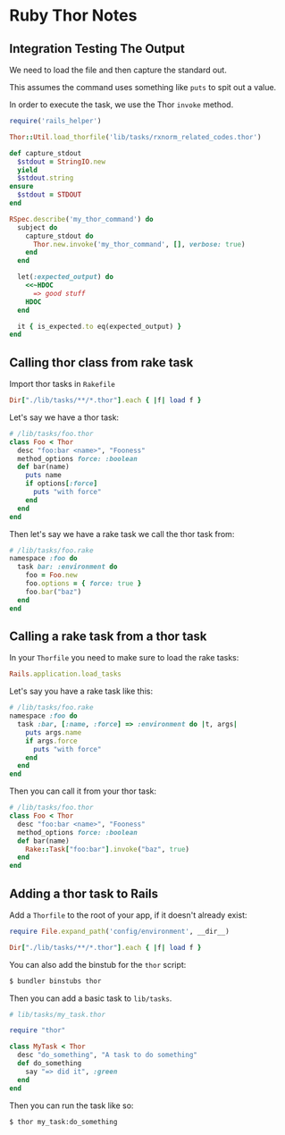 # Ruby Thor Notes

## Integration Testing The Output

We need to load the file and then capture the standard out.

This assumes the command uses something like `puts` to spit out a value.

In order to execute the task, we use the Thor `invoke` method.

```ruby
require('rails_helper')

Thor::Util.load_thorfile('lib/tasks/rxnorm_related_codes.thor')

def capture_stdout
  $stdout = StringIO.new
  yield
  $stdout.string
ensure
  $stdout = STDOUT
end

RSpec.describe('my_thor_command') do
  subject do
    capture_stdout do
      Thor.new.invoke('my_thor_command', [], verbose: true)
    end
  end

  let(:expected_output) do
    <<~HDOC
      => good stuff
    HDOC
  end

  it { is_expected.to eq(expected_output) }
end
```

## Calling thor class from rake task

Import thor tasks in `Rakefile`

```ruby
Dir["./lib/tasks/**/*.thor"].each { |f| load f }
```

Let's say we have a thor task:

```ruby
# /lib/tasks/foo.thor
class Foo < Thor
  desc "foo:bar <name>", "Fooness"
  method_options force: :boolean
  def bar(name)
    puts name
    if options[:force]
      puts "with force"
    end
  end
end
```

Then let's say we have a rake task we call the thor task from:

```ruby
# /lib/tasks/foo.rake
namespace :foo do
  task bar: :environment do
    foo = Foo.new
    foo.options = { force: true }
    foo.bar("baz")
  end
end
```


## Calling a rake task from a thor task

In your `Thorfile` you need to make sure to load the rake tasks:

```ruby
Rails.application.load_tasks
```

Let's say you have a rake task like this:

```ruby
# /lib/tasks/foo.rake
namespace :foo do
  task :bar, [:name, :force] => :environment do |t, args|
    puts args.name
    if args.force
      puts "with force"
    end
  end
end
```

Then you can call it from your thor task:

```ruby
# /lib/tasks/foo.thor
class Foo < Thor
  desc "foo:bar <name>", "Fooness"
  method_options force: :boolean
  def bar(name)
    Rake::Task["foo:bar"].invoke("baz", true)
  end
end
```

## Adding a thor task to Rails

Add a `Thorfile` to the root of your app, if it doesn't already exist:

```ruby
require File.expand_path('config/environment', __dir__)

Dir["./lib/tasks/**/*.thor"].each { |f| load f }
```

You can also add the binstub for the `thor` script:

```bash
$ bundler binstubs thor
```

Then you can add a basic task to `lib/tasks`.

```ruby
# lib/tasks/my_task.thor

require "thor"

class MyTask < Thor
  desc "do_something", "A task to do something"
  def do_something
    say "=> did it", :green
  end
end
```

Then you can run the task like so:

```bash
$ thor my_task:do_something
```
